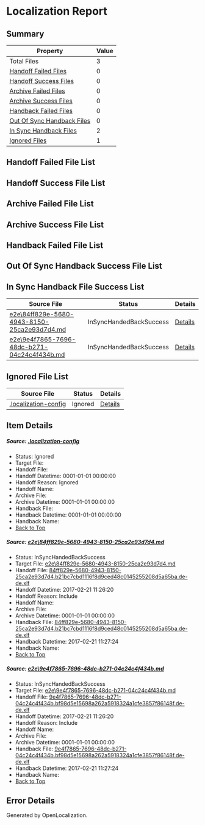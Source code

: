 # <a name='report-top'></a> Localization Report

## Summary
 Property | Value 
 -------- | ----- 
 Total Files | 3
[ Handoff Failed Files ](#handoff-failed-list)| 0
[ Handoff Success Files ](#handoff-success-list)| 0
[ Archive Failed Files ](#archive-failed-list)| 0
[ Archive Success Files ](#archive-success-list)| 0
[ Handback Failed Files ](#handback-failed-list)| 0
[ Out Of Sync Handback Files ](#outofsync-handback-success-list)| 0
[ In Sync Handback Files ](#insync-handback-success-list)| 2
[ Ignored Files ](#ignored-list)| 1

## <a name='handoff-failed-list'></a> Handoff Failed File List

## <a name='handoff-success-list'></a> Handoff Success File List

## <a name='archive-failed-list'></a> Archive Failed File List

## <a name='archive-success-list'></a> Archive Success File List

## <a name='handback-failed-list'></a> Handback Failed File List

## <a name='outofsync-handback-success-list'></a> Out Of Sync Handback Success File List

## <a name='insync-handback-success-list'></a> In Sync Handback File Success List
 Source File | Status | Details 
 ----------- | ------ | ------- 
 [e2e\84ff829e-5680-4943-8150-25ca2e93d7d4.md](https://github.com/OpenLocalizationTestOrg/ol-test4/blob/71017572f61853aa4298c104b7de58c96403ad36/e2e/84ff829e-5680-4943-8150-25ca2e93d7d4.md) | InSyncHandedBackSuccess | [Details](#900c8af16919b018349c0f964ab07da86843ffd81)
 [e2e\9e4f7865-7696-48dc-b271-04c24c4f434b.md](https://github.com/OpenLocalizationTestOrg/ol-test4/blob/cb26b6f6631ead4bb362b4b171e41e13b6bb6684/e2e/9e4f7865-7696-48dc-b271-04c24c4f434b.md) | InSyncHandedBackSuccess | [Details](#41eebf29961288401c0161085ce6e29ce1d88cdc2)

## <a name='ignored-list'></a> Ignored File List
 Source File | Status | Details 
 ----------- | ------ | ------- 
 [.localization-config](https://github.com/OpenLocalizationTestOrg/ol-test4/blob/71017572f61853aa4298c104b7de58c96403ad36/.localization-config) | Ignored | [Details](#cb0632cf59c1387fc1742bfb9fa3c47f87e2e5c90)

## Item Details
##### <a name='cb0632cf59c1387fc1742bfb9fa3c47f87e2e5c90'></a> Source: [.localization-config](https://github.com/OpenLocalizationTestOrg/ol-test4/blob/71017572f61853aa4298c104b7de58c96403ad36/.localization-config)
* Status: Ignored
* Target File: 
* Handoff File: 
* Handoff Datetime: 0001-01-01 00:00:00
* Handoff Reason: Ignored
* Handoff Name: 
* Archive File: 
* Archive Datetime: 0001-01-01 00:00:00
* Handback File: 
* Handback Datetime: 0001-01-01 00:00:00
* Handback Name: 
* [Back to Top](#report-top)

##### <a name='900c8af16919b018349c0f964ab07da86843ffd81'></a> Source: [e2e\84ff829e-5680-4943-8150-25ca2e93d7d4.md](https://github.com/OpenLocalizationTestOrg/ol-test4/blob/71017572f61853aa4298c104b7de58c96403ad36/e2e/84ff829e-5680-4943-8150-25ca2e93d7d4.md)
* Status: InSyncHandedBackSuccess
* Target File: [e2e\84ff829e-5680-4943-8150-25ca2e93d7d4.md](https://github.com/OpenLocalizationTestOrg/ol-test4-dede/blob/f6c7d4c3a16bba1dd1c55d1f2503d1e7cb04f101/e2e/84ff829e-5680-4943-8150-25ca2e93d7d4.md)
* Handoff File: [84ff829e-5680-4943-8150-25ca2e93d7d4.b21bc7cbd1116f8d9ced48c0145255208d5a65ba.de-de.xlf](https://github.com/OpenLocalizationTestOrg/ol-test4-handoff/blob/7933b0133d40aca1fcb9335bd38d12dc5496061d/ol-handoff/OpenLocalizationTestOrg/ol-test4-dede/xinjiang/mt/84ff829e-5680-4943-8150-25ca2e93d7d4.b21bc7cbd1116f8d9ced48c0145255208d5a65ba.de-de.xlf)
* Handoff Datetime: 2017-02-21 11:26:20
* Handoff Reason: Include
* Handoff Name: 
* Archive File: 
* Archive Datetime: 0001-01-01 00:00:00
* Handback File: [84ff829e-5680-4943-8150-25ca2e93d7d4.b21bc7cbd1116f8d9ced48c0145255208d5a65ba.de-de.xlf](https://github.com/OpenLocalizationTestOrg/ol-test4-handback/blob/26ec29929c57628bf49fd063f72b0ae53484ba44/ol-handback/OpenLocalizationTestOrg/ol-test4-dede/xinjiang/mt/84ff829e-5680-4943-8150-25ca2e93d7d4.b21bc7cbd1116f8d9ced48c0145255208d5a65ba.de-de.xlf)
* Handback Datetime: 2017-02-21 11:27:24
* Handback Name: 
* [Back to Top](#report-top)

##### <a name='41eebf29961288401c0161085ce6e29ce1d88cdc2'></a> Source: [e2e\9e4f7865-7696-48dc-b271-04c24c4f434b.md](https://github.com/OpenLocalizationTestOrg/ol-test4/blob/cb26b6f6631ead4bb362b4b171e41e13b6bb6684/e2e/9e4f7865-7696-48dc-b271-04c24c4f434b.md)
* Status: InSyncHandedBackSuccess
* Target File: [e2e\9e4f7865-7696-48dc-b271-04c24c4f434b.md](https://github.com/OpenLocalizationTestOrg/ol-test4-dede/blob/f6c7d4c3a16bba1dd1c55d1f2503d1e7cb04f101/e2e/9e4f7865-7696-48dc-b271-04c24c4f434b.md)
* Handoff File: [9e4f7865-7696-48dc-b271-04c24c4f434b.bf98d5e15698a262a5918324a1cfe3857f86148f.de-de.xlf](https://github.com/OpenLocalizationTestOrg/ol-test4-handoff/blob/7933b0133d40aca1fcb9335bd38d12dc5496061d/ol-handoff/OpenLocalizationTestOrg/ol-test4-dede/xinjiang/mt/9e4f7865-7696-48dc-b271-04c24c4f434b.bf98d5e15698a262a5918324a1cfe3857f86148f.de-de.xlf)
* Handoff Datetime: 2017-02-21 11:26:20
* Handoff Reason: Include
* Handoff Name: 
* Archive File: 
* Archive Datetime: 0001-01-01 00:00:00
* Handback File: [9e4f7865-7696-48dc-b271-04c24c4f434b.bf98d5e15698a262a5918324a1cfe3857f86148f.de-de.xlf](https://github.com/OpenLocalizationTestOrg/ol-test4-handback/blob/26ec29929c57628bf49fd063f72b0ae53484ba44/ol-handback/OpenLocalizationTestOrg/ol-test4-dede/xinjiang/mt/9e4f7865-7696-48dc-b271-04c24c4f434b.bf98d5e15698a262a5918324a1cfe3857f86148f.de-de.xlf)
* Handback Datetime: 2017-02-21 11:27:24
* Handback Name: 
* [Back to Top](#report-top)


## Error Details

Generated by OpenLocalization.
